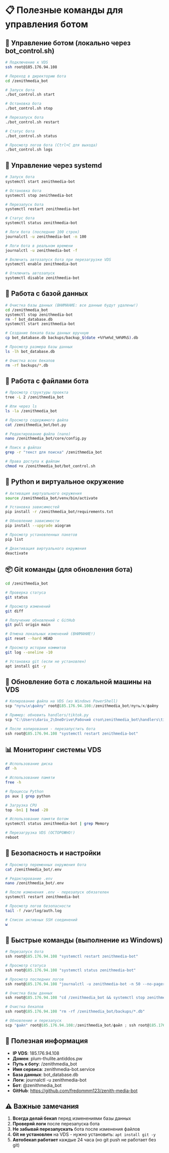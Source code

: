 # 📋 Полезные команды для управления ботом

## 🤖 Управление ботом (локально через bot_control.sh)

```bash
# Подключение к VDS
ssh root@185.176.94.108

# Переход в директорию бота
cd /zenithmedia_bot

# Запуск бота
./bot_control.sh start

# Остановка бота
./bot_control.sh stop

# Перезапуск бота
./bot_control.sh restart

# Статус бота
./bot_control.sh status

# Просмотр логов бота (Ctrl+C для выхода)
./bot_control.sh logs
```

## 🔧 Управление через systemd

```bash
# Запуск бота
systemctl start zenithmedia-bot

# Остановка бота
systemctl stop zenithmedia-bot

# Перезапуск бота
systemctl restart zenithmedia-bot

# Статус бота
systemctl status zenithmedia-bot

# Логи бота (последние 100 строк)
journalctl -u zenithmedia-bot -n 100

# Логи бота в реальном времени
journalctl -u zenithmedia-bot -f

# Включить автозапуск бота при перезагрузке VDS
systemctl enable zenithmedia-bot

# Отключить автозапуск
systemctl disable zenithmedia-bot
```

## 💾 Работа с базой данных

```bash
# Очистка базы данных (ВНИМАНИЕ: все данные будут удалены!)
cd /zenithmedia_bot
systemctl stop zenithmedia-bot
rm -f bot_database.db
systemctl start zenithmedia-bot

# Создание бекапа базы данных вручную
cp bot_database.db backups/backup_$(date +%Y%m%d_%H%M%S).db

# Просмотр размера базы данных
ls -lh bot_database.db

# Очистка всех бекапов
rm -rf backups/*.db
```

## 📁 Работа с файлами бота

```bash
# Просмотр структуры проекта
tree -L 2 /zenithmedia_bot

# Или через ls
ls -la /zenithmedia_bot

# Просмотр содержимого файла
cat /zenithmedia_bot/bot.py

# Редактирование файла (nano)
nano /zenithmedia_bot/core/config.py

# Поиск в файлах
grep -r "текст для поиска" /zenithmedia_bot

# Права доступа к файлам
chmod +x /zenithmedia_bot/bot_control.sh
```

## 🐍 Python и виртуальное окружение

```bash
# Активация виртуального окружения
source /zenithmedia_bot/venv/bin/activate

# Установка зависимостей
pip install -r /zenithmedia_bot/requirements.txt

# Обновление зависимости
pip install --upgrade aiogram

# Просмотр установленных пакетов
pip list

# Деактивация виртуального окружения
deactivate
```

## 📦 Git команды (для обновления бота)

```bash
cd /zenithmedia_bot

# Проверка статуса
git status

# Просмотр изменений
git diff

# Получение обновлений с GitHub
git pull origin main

# Отмена локальных изменений (ВНИМАНИЕ!)
git reset --hard HEAD

# Просмотр истории коммитов
git log --oneline -10

# Установка git (если не установлен)
apt install git -y
```

## 🔄 Обновление бота с локальной машины на VDS

```powershell
# Копирование файла на VDS (из Windows PowerShell)
scp "путь\к\файлу" root@185.176.94.108:/zenithmedia_bot/путь/к/файлу

# Пример: обновить handlers/tiktok.py
scp "C:\Users\dariu_2\OneDrive\Рабочий стол\zenithmedia_bot\handlers\tiktok.py" root@185.176.94.108:/zenithmedia_bot/handlers/tiktok.py

# После копирования - перезапустить бота
ssh root@185.176.94.108 "systemctl restart zenithmedia-bot"
```

## 📊 Мониторинг системы VDS

```bash
# Использование диска
df -h

# Использование памяти
free -h

# Процессы Python
ps aux | grep python

# Загрузка CPU
top -bn1 | head -20

# Использование памяти ботом
systemctl status zenithmedia-bot | grep Memory

# Перезагрузка VDS (ОСТОРОЖНО!)
reboot
```

## 🔐 Безопасность и настройки

```bash
# Просмотр переменных окружения бота
cat /zenithmedia_bot/.env

# Редактирование .env
nano /zenithmedia_bot/.env

# После изменения .env - перезапуск обязателен
systemctl restart zenithmedia-bot

# Просмотр логов безопасности
tail -f /var/log/auth.log

# Список активных SSH соединений
w
```

## 🚀 Быстрые команды (выполнение из Windows)

```powershell
# Перезапуск бота
ssh root@185.176.94.108 "systemctl restart zenithmedia-bot"

# Просмотр статуса
ssh root@185.176.94.108 "systemctl status zenithmedia-bot"

# Просмотр последних логов
ssh root@185.176.94.108 "journalctl -u zenithmedia-bot -n 50 --no-pager"

# Очистка базы данных
ssh root@185.176.94.108 "cd /zenithmedia_bot && systemctl stop zenithmedia-bot && rm -f bot_database.db && systemctl start zenithmedia-bot"

# Очистка бекапов
ssh root@185.176.94.108 "rm -rf /zenithmedia_bot/backups/*.db"

# Обновление и перезапуск
scp "файл" root@185.176.94.108:/zenithmedia_bot/файл ; ssh root@185.176.94.108 "systemctl restart zenithmedia-bot"
```

## 📝 Полезная информация

- **IP VDS**: 185.176.94.108
- **Домен**: plum-thulite.antiddos.pw
- **Путь к боту**: /zenithmedia_bot
- **Имя сервиса**: zenithmedia-bot.service
- **База данных**: bot_database.db
- **Логи**: journalctl -u zenithmedia-bot
- **Бот**: @zenithmedia_bot
- **GitHub**: https://github.com/fredommm123/zenith-media-bot

## ⚠️ Важные замечания

1. **Всегда делай бекап** перед изменениями базы данных
2. **Проверяй логи** после перезапуска бота
3. **Не забывай перезапускать** бота после изменения файлов
4. **Git не установлен** на VDS - нужно установить: `apt install git -y`
5. **Автобекап работает** каждые 24 часа (но git push не работает без git)

